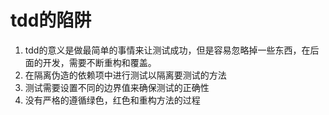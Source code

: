# tdd的陷阱

1. tdd的意义是做最简单的事情来让测试成功，但是容易忽略掉一些东西，在后面的开发，需要不断重构和覆盖。
2. 在隔离伪造的依赖项中进行测试以隔离要测试的方法
3. 测试需要设置不同的边界值来确保测试的正确性
4. 没有严格的遵循绿色，红色和重构方法的过程
